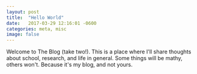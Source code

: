 ```yaml
---
layout: post
title:  "Hello World"
date:   2017-03-29 12:16:01 -0600
categories: meta, misc
image: false
---
```


Welcome to The Blog (take two!).  This is a place where I'll share thoughts about school, research, and life in general.  Some things will be mathy, others won't.  Because it's my blog, and not yours.

